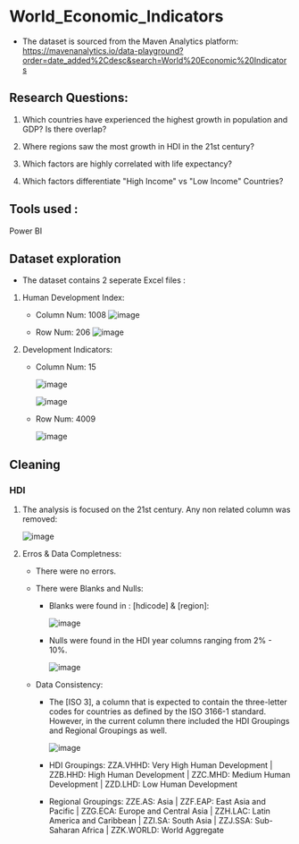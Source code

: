# World_Economic_Indicators

+ The dataset is sourced from the Maven Analytics platform: https://mavenanalytics.io/data-playground?order=date_added%2Cdesc&search=World%20Economic%20Indicators
## Research Questions: 
1. Which countries have experienced the highest growth in population and GDP? Is there overlap?

2. Where regions saw the most growth in HDI in the 21st century?

3. Which factors are highly correlated with life expectancy?

4. Which factors differentiate "High Income" vs "Low Income" Countries?

## Tools used :

Power BI 

## Dataset exploration 
+ The dataset contains 2 seperate Excel files :
1. Human Development Index:
   + Column Num: 1008
     ![image](https://github.com/user-attachments/assets/546c38a4-15e7-4322-bf6f-58b26136d0ee)
     
   + Row Num: 206
     ![image](https://github.com/user-attachments/assets/2202cde8-8b7d-403c-a40e-c57ba345f98a)



2. Development Indicators:
   + Column Num: 15
     
      ![image](https://github.com/user-attachments/assets/88156a78-62e2-4c17-94b1-3aabbebb160d)

     
      ![image](https://github.com/user-attachments/assets/c2ee2b2e-bce6-43d7-8129-bf7707080f9f)

   + Row Num: 4009
     
     ![image](https://github.com/user-attachments/assets/42cf9cf1-bf00-48e6-a0b1-4ea55181c83f)


## Cleaning 

### HDI

1. The analysis is focused on the 21st century. Any non related column was removed:

    ![image](https://github.com/user-attachments/assets/9f1eb3ff-3c6d-4613-95ac-3662ab63f218)

    
1. Erros & Data Completness:
   + There were no errors.
   + There were Blanks and Nulls:
     * Blanks were found in : [hdicode] & [region]:

       ![image](https://github.com/user-attachments/assets/7e0ae7de-2f7e-49ef-8733-2a886d6fd424)

     * Nulls were found in the HDI year columns ranging from 2% - 10%.
    
       ![image](https://github.com/user-attachments/assets/e69ca14f-c785-4725-b446-d0bca3978fa7)

   + Data Consistency:
     
     * The [ISO 3], a column that is expected to contain the three-letter codes for countries as defined by the ISO 3166-1 standard. However, in the current column there included the HDI Groupings and Regional Groupings as well.
    
       ![image](https://github.com/user-attachments/assets/c0b27f45-4aa3-4402-9df9-46eba1deadf1)

     * HDI Groupings: ZZA.VHHD: Very High Human Development | ZZB.HHD: High Human Development | ZZC.MHD: Medium Human Development | ZZD.LHD: Low Human Development

     * Regional Groupings: ZZE.AS: Asia | ZZF.EAP: East Asia and Pacific | ZZG.ECA: Europe and Central Asia | ZZH.LAC: Latin America and Caribbean | ZZI.SA: South Asia | ZZJ.SSA: Sub-Saharan Africa | ZZK.WORLD: World Aggregate




    



     
